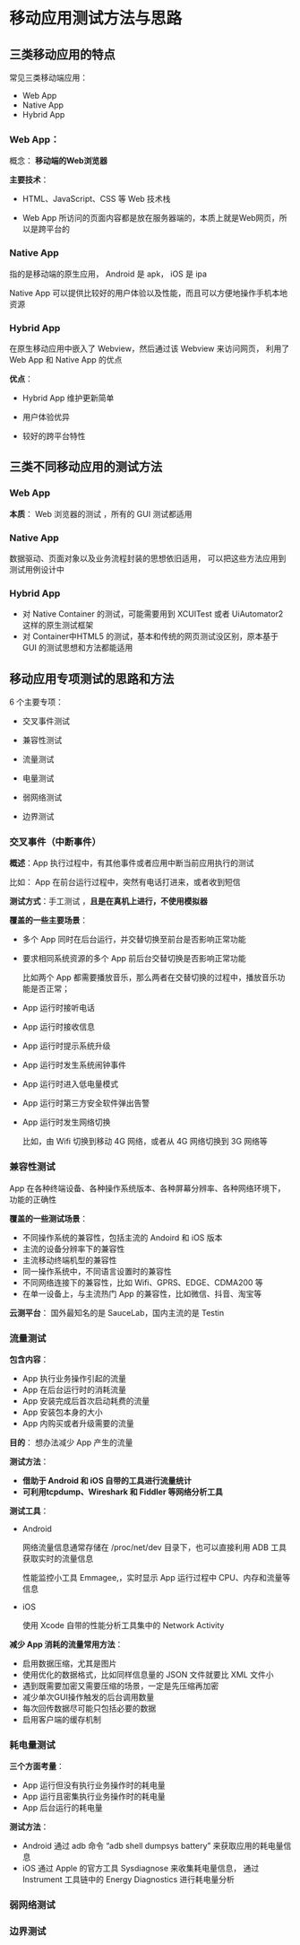 # 移动应用测试方法与思路

## 三类移动应用的特点

常见三类移动端应用：

+  Web App
+ Native App
+ Hybrid App 

### Web App：

概念： **移动端的Web浏览器** 

**主要技术**： 

+ HTML、JavaScript、CSS 等 Web 技术栈 

+ Web App 所访问的页面内容都是放在服务器端的，本质上就是Web网页，所以是跨平台的 

###  **Native App** 

 指的是移动端的原生应用， Android 是 apk， iOS 是 ipa 

 Native App 可以提供比较好的用户体验以及性能，而且可以方便地操作手机本地资源 

###  **Hybrid App** 

 在原生移动应用中嵌入了 Webview，然后通过该 Webview 来访问网页， 利用了 Web App 和 Native App 的优点

**优点**：

+ Hybrid App 维护更新简单

+ 用户体验优异
+ 较好的跨平台特性

## 三类不同移动应用的测试方法 

###  Web App 

**本质**： Web 浏览器的测试 ，所有的 GUI 测试都适用

###  Native App 

 数据驱动、页面对象以及业务流程封装的思想依旧适用， 可以把这些方法应用到测试用例设计中 

###  Hybrid App 

+  对 Native Container 的测试，可能需要用到 XCUITest 或者 UiAutomator2 这样的原生测试框架 
+  对 Container中HTML5 的测试，基本和传统的网页测试没区别，原本基于 GUI 的测试思想和方法都能适用 

## 移动应用专项测试的思路和方法

6 个主要专项：

+ 交叉事件测试

+ 兼容性测试
+ 流量测试
+ 电量测试
+ 弱网络测试
+ 边界测试 

### 交叉事件（中断事件）

 **概述**：App 执行过程中，有其他事件或者应用中断当前应用执行的测试

比如： App 在前台运行过程中，突然有电话打进来，或者收到短信 

**测试方式**：手工测试 ，**且是在真机上进行，不使用模拟器** 

**覆盖的一些主要场景**：

+ 多个 App 同时在后台运行，并交替切换至前台是否影响正常功能

+ 要求相同系统资源的多个 App 前后台交替切换是否影响正常功能

  比如两个 App 都需要播放音乐，那么两者在交替切换的过程中，播放音乐功能是否正常；

+ App 运行时接听电话

+ App 运行时接收信息

+ App 运行时提示系统升级

+ App 运行时发生系统闹钟事件

+ App 运行时进入低电量模式

+ App 运行时第三方安全软件弹出告警

+ App 运行时发生网络切换

   比如，由 Wifi 切换到移动 4G 网络，或者从 4G 网络切换到 3G 网络等 

### 兼容性测试

 App 在各种终端设备、各种操作系统版本、各种屏幕分辨率、各种网络环境下，功能的正确性 

**覆盖的一些测试场景**：

- 不同操作系统的兼容性，包括主流的 Andoird 和 iOS 版本
- 主流的设备分辨率下的兼容性
- 主流移动终端机型的兼容性
- 同一操作系统中，不同语言设置时的兼容性
- 不同网络连接下的兼容性，比如 Wifi、GPRS、EDGE、CDMA200 等
- 在单一设备上，与主流热门 App 的兼容性，比如微信、抖音、淘宝等

**云测平台**： 国外最知名的是 SauceLab，国内主流的是 Testin 

### 流量测试

**包含内容**：

- App 执行业务操作引起的流量
- App 在后台运行时的消耗流量
- App 安装完成后首次启动耗费的流量
- App 安装包本身的大小
- App 内购买或者升级需要的流量

**目的**： 想办法减少 App 产生的流量 

**测试方法**：

+  **借助于 Android 和 iOS 自带的工具进行流量统计**
+ **可利用tcpdump、Wireshark 和 Fiddler 等网络分析工具** 

**测试工具**：

+  Android 

   网络流量信息通常存储在 /proc/net/dev 目录下，也可以直接利用 ADB 工具获取实时的流量信息 

   性能监控小工具 Emmagee,，实时显示 App 运行过程中 CPU、内存和流量等信息 

+  iOS 

   使用 Xcode 自带的性能分析工具集中的 Network Activity 

 **减少 App 消耗的流量常用方法**：

- 启用数据压缩，尤其是图片
- 使用优化的数据格式，比如同样信息量的 JSON 文件就要比 XML 文件小
- 遇到既需要加密又需要压缩的场景，一定是先压缩再加密
- 减少单次GUI操作触发的后台调用数量
- 每次回传数据尽可能只包括必要的数据
- 启用客户端的缓存机制

### 耗电量测试

**三个方面考量**：

- App 运行但没有执行业务操作时的耗电量
- App 运行且密集执行业务操作时的耗电量
- App 后台运行的耗电量

**测试方法**：

+ Android 通过 adb 命令 “adb shell dumpsys battery” 来获取应用的耗电量信息 
+  iOS 通过 Apple 的官方工具 Sysdiagnose 来收集耗电量信息， 通过 Instrument 工具链中的 Energy Diagnostics 进行耗电量分析 

### 弱网络测试

### 边界测试




